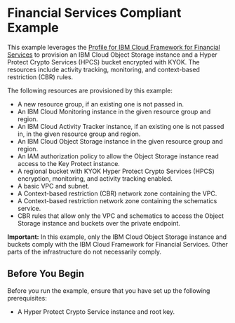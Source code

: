 # Financial Services Compliant Example

This example leverages the [Profile for IBM Cloud Framework for Financial Services](https://github.com/terraform-ibm-modules/terraform-ibm-cos/tree/main/modules/fscloud) to provision an IBM Cloud Object Storage instance and a Hyper Protect Crypto Services (HPCS) bucket encrypted with KYOK. The resources include activity tracking, monitoring, and context-based restriction (CBR) rules.

The following resources are provisioned by this example:

- A new resource group, if an existing one is not passed in.
- An IBM Cloud Monitoring instance in the given resource group and region.
- An IBM Cloud Activity Tracker instance, if an existing one is not passed in, in the given resource group and region.
- An IBM Cloud Object Storage instance in the given resource group and region.
- An IAM authorization policy to allow the Object Storage instance read access to the Key Protect instance.
- A regional bucket with KYOK Hyper Protect Crypto Services (HPCS) encryption, monitoring, and activity tracking enabled.
- A basic VPC and subnet.
- A Context-based restriction (CBR) network zone containing the VPC.
- A Context-based restriction network zone containing the schematics service.
- CBR rules that allow only the VPC and schematics to access the Object Storage instance and buckets over the private endpoint.

**Important:** In this example, only the IBM Cloud Object Storage instance and buckets comply with the IBM Cloud Framework for Financial Services. Other parts of the infrastructure do not necessarily comply.

## Before You Begin

Before you run the example, ensure that you have set up the following prerequisites:

- A Hyper Protect Crypto Service instance and root key.
